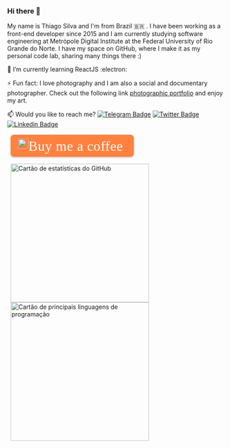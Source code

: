 ### Hi there 👋

My name is Thiago Silva and I'm from Brazil :brazil: . I have been working as a front-end developer since 2015 and I am currently studying software engineering at Metrópole Digital Institute at the Federal University of Rio Grande do Norte. I have my space on GitHub, where I make it as my personal code lab, sharing many things there :)

🌱 I’m currently learning ReactJS :electron:

⚡ Fun fact: I love photography and I am also a social and documentary photographer. Check out the following link [photographic portfolio](https://thiagosilva.alboompro.com) and enjoy my art.

📫 Would you like to reach me?
[![Telegram Badge](https://img.shields.io/badge/-Telegram-2CA5E0?style=flat-square&labelColor=F7FAFC&logo=telegram&logoColor=FFFFFF&link=https://t.me/silvathiago)](https://t.me/silvathiago)
[![Twitter Badge](https://img.shields.io/badge/-Twitter-1DA1F2?style=flat-square&labelColor=F7FAFC&logo=twitter&logoColor=1DA1F2&link=https://twitter.com/tjl_silva)](https://twitter.com/tjl_silva)
[![Linkedin Badge](https://img.shields.io/badge/-LinkedIn-0077B5?style=flat-square&labelColor=F7FAFC&logo=linkedin&logoColor=0077B5&link=https://www.linkedin.com/in/tjlsilva/)](https://www.linkedin.com/in/tjlsilva/)

<link href="https://fonts.googleapis.com/css?family=Cookie" rel="stylesheet">
<div style="margin: 1rem .5rem !important">
  <a target="_blank" href="https://www.buymeacoffee.com/thiagosilva" style="padding: .5rem 1rem !important; line-height: 35px !important; height: 51px !important;text-decoration: none !important; display: inline-flex !important; color :#FFFFFF !important; background-color: #FF813F !important; border-radius: 8px !important; border: 1px solid transparent !important; font-size: 24px !important; letter-spacing: 0.6px !important; box-shadow: 0px 1px 2px rgba(190, 190, 190, 0.5) !important; -webkit-box-shadow: 0px 1px 2px 2px rgba(190, 190, 190, 0.5) !important; margin: 0 auto !important; font-family: 'Cookie', cursive !important;-webkit-box-sizing: border-box !important; box-sizing: border-box !important;">
    <img src="https://cdn.buymeacoffee.com/buttons/bmc-new-btn-logo.svg" alt="Buy me a coffee" width="1rem" height="auto" style=".height: auto !important; width: 1.5rem !important;margin-bottom: 1px !important; box-shadow: none !important; border: none !important; vertical-align: middle !important;">
    <span style="margin-right: .5rem; font-size: 2rem !important;">Buy me a coffee</span>
  </a>
</div>

<div style="margin: .5rem auto">
  <a href="https://github.com/silva-thiago/github-readme-stats">
    <img src="https://github-readme-stats.vercel.app/api?username=silva-thiago&theme=radical&show_icons=true&hide_title=true&cache_seconds=86400&line_height=30&include_all_commits=true" alt="Cartão de estatísticas do GitHub" width="320" height="auto" style="margin: 0 .5rem;" />
  </a>

  <a href="https://github.com/silva-thiago/github-readme-stats">
    <img src="https://github-readme-stats.vercel.app/api/top-langs/?username=silva-thiago&theme=radical&hide_title=true&layout=compact" alt="Cartão de principais linguagens de programação" width="320" height="auto" style="margin: 0 .5rem;" />
  </a>
</div>

<!-- <a href="https://github.com/silva-thiago/github-readme-stats">
  <img src="https://github-readme-stats.vercel.app/api/pin/?username=silva-thiago&repo=silva-thiago&theme=radical" alt="Cartão de repositórios" width="320" height="auto" style="margin: 0 .5rem;" />
</a> -->

<!--
**silva-thiago/silva-thiago** is a ✨ _special_ ✨ repository because its `README.md` (this file) appears on your GitHub profile.

Here are some ideas to get you started:

- 🔭 I’m currently working on ...
- 🌱 I’m currently learning ...
- 👯 I’m looking to collaborate on ...
- 🤔 I’m looking for help with ...
- 💬 Ask me about ...
- 📫 How to reach me: ...
- 😄 Pronouns: ...
- ⚡ Fun fact: ...
-->
